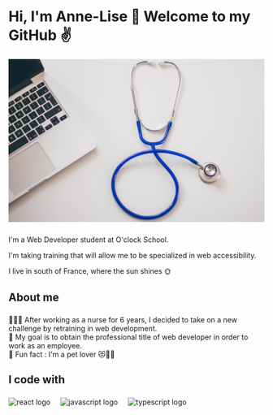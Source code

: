 <h1 align="left">Hi, I'm Anne-Lise 👋 Welcome to my GitHub ✌</h1>

![Photo d'un ordinateur portable et d'un stéthoscope](images/banniere2.jpg)

###

<p align="left">I'm a Web Developer student at O'clock School. </p>
<p>I'm taking training that will allow me to be specialized in web accessibility.</p>
<p>I live in south of France, where the sun shines 🌞</p>

###

<h2 align="left">About me</h2>

###

<p align="left">
  👩🏻‍⚕️ After working as a nurse for 6 years, I decided to take on a new challenge by retraining in web development.<br>
  🎯 My goal is to obtain the professional title of web developer in order to work as an employee.<br>
  🎲 Fun fact : I'm a pet lover 😻🐶🐰
</p>

###

<h2 align="left">I code with</h2>

###

<div align="left">
  <img src="https://cdn.jsdelivr.net/gh/devicons/devicon@v2.15.1/icons/markdown/markdown-original.svg" height="40" alt="react logo"  />
  <img width="12" />
  <img src="https://cdn.jsdelivr.net/gh/devicons/devicon@v2.15.1/icons/html5/html5-original.svg" height="40" alt="javascript logo"  />
  <img width="12" />
  <img src="https://cdn.jsdelivr.net/gh/devicons/devicon@v2.15.1/icons/css3/css3-original.svg" height="40" alt="typescript logo"  />
  <img width="12" />
  
</div>

###
